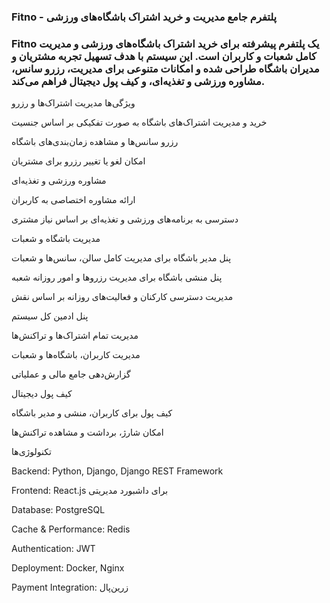 ### Fitno - پلتفرم جامع مدیریت و خرید اشتراک باشگاه‌های ورزشی

### Fitno یک پلتفرم پیشرفته برای خرید اشتراک باشگاه‌های ورزشی و مدیریت کامل شعبات و کاربران است. این سیستم با هدف تسهیل تجربه مشتریان و مدیران باشگاه طراحی شده و امکانات متنوعی برای مدیریت، رزرو سانس، مشاوره ورزشی و تغذیه‌ای، و کیف پول دیجیتال فراهم می‌کند.

ویژگی‌ها
مدیریت اشتراک‌ها و رزرو

خرید و مدیریت اشتراک‌های باشگاه به صورت تفکیکی بر اساس جنسیت

رزرو سانس‌ها و مشاهده زمان‌بندی‌های باشگاه

امکان لغو یا تغییر رزرو برای مشتریان

مشاوره ورزشی و تغذیه‌ای

ارائه مشاوره اختصاصی به کاربران

دسترسی به برنامه‌های ورزشی و تغذیه‌ای بر اساس نیاز مشتری

مدیریت باشگاه و شعبات

پنل مدیر باشگاه برای مدیریت کامل سالن، سانس‌ها و شعبات

پنل منشی باشگاه برای مدیریت رزروها و امور روزانه شعبه

مدیریت دسترسی کارکنان و فعالیت‌های روزانه بر اساس نقش

پنل ادمین کل سیستم

مدیریت تمام اشتراک‌ها و تراکنش‌ها

مدیریت کاربران، باشگاه‌ها و شعبات

گزارش‌دهی جامع مالی و عملیاتی

کیف پول دیجیتال

کیف پول برای کاربران، منشی و مدیر باشگاه

امکان شارژ، برداشت و مشاهده تراکنش‌ها

تکنولوژی‌ها

Backend: Python, Django, Django REST Framework

Frontend: React.js برای داشبورد مدیریتی

Database: PostgreSQL

Cache & Performance: Redis

Authentication: JWT

Deployment: Docker, Nginx

Payment Integration: زرین‌پال
